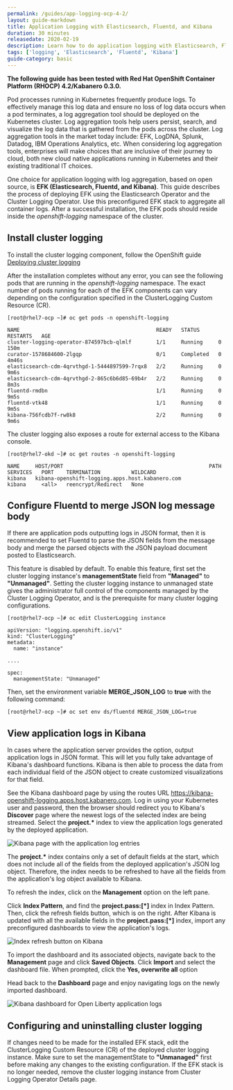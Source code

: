 ```yaml
---
permalink: /guides/app-logging-ocp-4-2/
layout: guide-markdown
title: Application Logging with Elasticsearch, Fluentd, and Kibana
duration: 30 minutes
releasedate: 2020-02-19
description: Learn how to do application logging with Elasticsearch, Fluentd, and Kibana.
tags: ['logging', 'Elasticsearch', 'Fluentd', 'Kibana']
guide-category: basic
---
```


<!-- Note:
> This repository contains the guide documentation source. To view
> the guide in published form, view it on the [website](https://kabanero.io/guides/{projectid}.html).
-->

<!--
//
//	Copyright 2019, 2020 IBM Corporation and others.
//
//	Licensed under the Apache License, Version 2.0 (the "License");
//	you may not use this file except in compliance with the License.
//	You may obtain a copy of the License at
//
//	http://www.apache.org/licenses/LICENSE-2.0
//
//	Unless required by applicable law or agreed to in writing, software
//	distributed under the License is distributed on an "AS IS" BASIS,
//	WITHOUT WARRANTIES OR CONDITIONS OF ANY KIND, either express or implied.
//	See the License for the specific language governing permissions and
//	limitations under the License.
//
-->

**The following guide has been tested with Red Hat OpenShift Container Platform (RHOCP) 4.2/Kabanero 0.3.0.**

Pod processes running in Kubernetes frequently produce logs. To effectively manage this log data and ensure no loss of log data occurs when a pod terminates, a log aggregation tool should be deployed on the Kubernetes cluster. Log aggregation tools help users persist, search, and visualize the log data that is gathered from the pods across the cluster. Log aggregation tools in the market today include:  EFK, LogDNA, Splunk, Datadog, IBM Operations Analytics, etc.  When considering log aggregation tools, enterprises will make choices that are inclusive of their journey to cloud, both new cloud native applications running in Kubernetes and their existing traditional IT choices.

One choice for application logging with log aggregation, based on open source, is **EFK (Elasticsearch, Fluentd, and Kibana)**. This guide describes the process of deploying EFK using the Elasticsearch Operator and the Cluster Logging Operator. Use this preconfigured EFK stack to aggregate all container logs. After a successful installation, the EFK pods should reside inside the *openshift-logging* namespace of the cluster.

<!--
// =================================================================================================
// Install cluster logging
// =================================================================================================
-->

## Install cluster logging

To install the cluster logging component, follow the OpenShift guide [Deploying cluster logging](https://docs.openshift.com/container-platform/4.2/logging/cluster-logging-deploying.html)

After the installation completes without any error, you can see the following pods that are running in the *openshift-logging* namespace. The exact number of pods running for each of the EFK components can vary depending on the configuration specified in the ClusterLogging Custom Resource (CR).

```shell
[root@rhel7-ocp ~]# oc get pods -n openshift-logging

NAME                                            READY   STATUS      RESTARTS   AGE
cluster-logging-operator-874597bcb-qlmlf        1/1     Running     0          150m
curator-1578684600-2lgqp                        0/1     Completed   0          4m46s
elasticsearch-cdm-4qrvthgd-1-5444897599-7rqx8   2/2     Running     0          9m6s
elasticsearch-cdm-4qrvthgd-2-865c6b6d85-69b4r   2/2     Running     0          8m3s
fluentd-rmdbn                                   1/1     Running     0          9m5s
fluentd-vtk48                                   1/1     Running     0          9m5s
kibana-756fcdb7f-rw8k8                          2/2     Running     0          9m6s
```

The cluster logging also exposes a route for external access to the Kibana console.

```shell
[root@rhel7-okd ~]# oc get routes -n openshift-logging

NAME     HOST/PORT                                               PATH   SERVICES   PORT    TERMINATION          WILDCARD
kibana   kibana-openshift-logging.apps.host.kabanero.com                kibana     <all>   reencrypt/Redirect   None
```

<!--
// =================================================================================================
// Configure Fluentd to merge JSON log message body 
// =================================================================================================
-->

## Configure Fluentd to merge JSON log message body

If there are application pods outputting logs in JSON format, then it is recommended to set Fluentd to parse the JSON fields from the message body and merge the parsed objects with the JSON payload document posted to Elasticsearch.

This feature is disabled by default. To enable this feature, first set the cluster logging instance's **managementState** field from **"Managed"** to **"Unmanaged"**. Setting the cluster logging instance to unmanaged state gives the administrator full control of the components managed by the Cluster Logging Operator, and is the prerequisite for many cluster logging configurations.

```shell
[root@rhel7-ocp ~]# oc edit ClusterLogging instance

apiVersion: "logging.openshift.io/v1"
kind: "ClusterLogging"
metadata:
  name: "instance"

....

spec:
  managementState: "Unmanaged"
```

Then, set the environment variable **MERGE_JSON_LOG** to **true** with the following command:

```shell
[root@rhel7-ocp ~]# oc set env ds/fluentd MERGE_JSON_LOG=true
```

<!--
// =================================================================================================
// View application logs in Kibana
// =================================================================================================
-->

## View application logs in Kibana

In cases where the application server provides the option, output application logs in JSON format. This will let you fully take advantage of Kibana's dashboard functions. Kibana is then able to process the data from each individual field of the JSON object to create customized visualizations for that field.

See the Kibana dashboard page by using the routes URL <https://kibana-openshift-logging.apps.host.kabanero.com>. Log in using your Kubernetes user and password, then the browser should redirect you to Kibana's **Discover** page where the newest logs of the selected index are being streamed. Select the **project.\*** index to view the application logs generated by the deployed application.

![Kibana page with the application log entries](/img/guide/app-logging-ocp-app.png)

The **project.\*** index contains only a set of default fields at the start, which does not include all of the fields from the deployed application's JSON log object. Therefore, the index needs to be refreshed to have all the fields from the application's log object available to Kibana.

To refresh the index, click on the **Management** option on the left pane.

Click **Index Pattern**, and find the **project.pass:[*]**  index in Index Pattern. Then, click the refresh fields button, which is on the right. After Kibana is updated with all the available fields in the **project.pass:[*]** index, import any preconfigured dashboards to view the application's logs.

![Index refresh button on Kibana](/img/guide/app-logging-ocp-refresh-index.png)

To import the dashboard and its associated objects, navigate back to the **Management** page and click **Saved Objects**. Click **Import** and select the dashboard file. When prompted, click the **Yes, overwrite all** option

Head back to the **Dashboard** page and enjoy navigating logs on the newly imported dashboard.

![Kibana dashboard for Open Liberty application logs](/img/guide/app-logging-ocp-open-liberty-dashboard.png)

<!--
// =================================================================================================
// Configuring and uninstalling cluster logging
// =================================================================================================
-->

## Configuring and uninstalling cluster logging

If changes need to be made for the installed EFK stack, edit the ClusterLogging Custom Resource (CR) of the deployed cluster logging instance. Make sure to set the managementState to **"Unmanaged"** first before making any changes to the existing configuration. If the EFK stack is no longer needed, remove the cluster logging instance from Cluster Logging Operator Details page.
